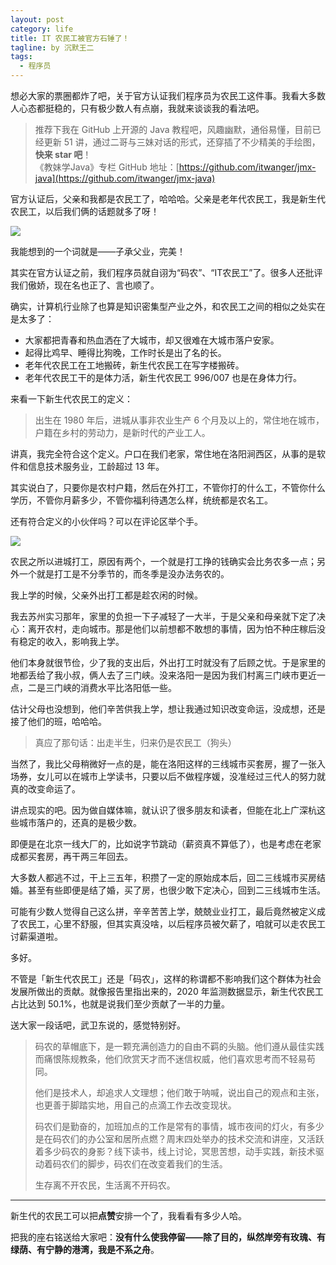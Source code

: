 ```yaml
---
layout: post
category: life
title: IT 农民工被官方石锤了！
tagline: by 沉默王二
tags: 
  - 程序员
---
```



想必大家的票圈都炸了吧，关于官方认证我们程序员为农民工这件事。我看大多数人心态都挺稳的，只有极少数人有点崩，我就来谈谈我的看法吧。

<!--more-->



>推荐下我在 GitHub 上开源的 Java 教程吧，风趣幽默，通俗易懂，目前已经更新 51 讲，通过二哥与三妹对话的形式，还穿插了不少精美的手绘图，**快来 star 吧**！<br>
《教妹学Java》专栏 GitHub 地址：[https://github.com/itwanger/jmx-java](https://github.com/itwanger/jmx-java)


官方认证后，父亲和我都是农民工了，哈哈哈。父亲是老年代农民工，我是新生代农民工，以后我们俩的话题就多了呀！



![](https://cdn.jsdelivr.net/gh/itwanger/itwanger.github.io/assets/images/2021/08/nongmingong-01.png)

我能想到的一个词就是——子承父业，完美！

其实在官方认证之前，我们程序员就自诩为“码农”、“IT农民工”了。很多人还批评我们傲娇，现在名也正了、言也顺了。

确实，计算机行业除了也算是知识密集型产业之外，和农民工之间的相似之处实在是太多了：

*   大家都把青春和热血洒在了大城市，却又很难在大城市落户安家。
*   起得比鸡早、睡得比狗晚，工作时长是出了名的长。
*   老年代农民工在工地搬砖，新生代农民工在写字楼搬砖。
*   老年代农民工干的是体力活，新生代农民工 996/007 也是在身体力行。

来看一下新生代农民工的定义：

> 出生在 1980 年后，进城从事非农业生产 6 个月及以上的，常住地在城市，户籍在乡村的劳动力，是新时代的产业工人。

讲真，我完全符合这个定义。户口在我们老家，常住地在洛阳涧西区，从事的是软件和信息技术服务业，工龄超过 13 年。

其实说白了，只要你是农村户籍，然后在外打工，不管你打的什么工，不管你什么学历，不管你月薪多少，不管你福利待遇怎么样，统统都是农名工。

还有符合定义的小伙伴吗？可以在评论区举个手。

![](https://cdn.jsdelivr.net/gh/itwanger/itwanger.github.io/assets/images/2021/08/nongmingong-02.png)

农民之所以进城打工，原因有两个，一个就是打工挣的钱确实会比务农多一点；另外一个就是打工是不分季节的，而冬季是没办法务农的。

我上学的时候，父亲外出打工都是趁农闲的时候。

我去苏州实习那年，家里的负担一下子减轻了一大半，于是父亲和母亲就下定了决心：离开农村，走向城市。那是他们以前想都不敢想的事情，因为怕不种庄稼后没有稳定的收入，影响我上学。

他们本身就很节俭，少了我的支出后，外出打工时就没有了后顾之忧。于是家里的地都丢给了我小叔，俩人去了三门峡。没来洛阳一是因为我们村离三门峡市更近一点，二是三门峡的消费水平比洛阳低一些。

估计父母也没想到，他们辛苦供我上学，想让我通过知识改变命运，没成想，还是接了他们的班，哈哈哈。

> 真应了那句话：出走半生，归来仍是农民工（狗头）

当然了，我比父母稍微好一点的是，能在洛阳这样的三线城市买套房，握了一张入场券，女儿可以在城市上学读书，只要以后不做程序媛，没准经过三代人的努力就真的改变命运了。

讲点现实的吧。因为做自媒体嘛，就认识了很多朋友和读者，但能在北上广深杭这些城市落户的，还真的是极少数。

即便是在北京一线大厂的，比如说字节跳动（薪资真不算低了），也是考虑在老家成都买套房，再干两三年回去。

大多数人都逃不过，干上三五年，积攒了一定的原始成本后，回二三线城市买房结婚。甚至有些即便是结了婚，买了房，也很少敢下定决心，回到二三线城市生活。

可能有少数人觉得自己这么拼，辛辛苦苦上学，兢兢业业打工，最后竟然被定义成了农民工，心里不舒服，但其实真没啥，以后程序员被欠薪了，咱就可以走农民工讨薪渠道啦。

多好。

不管是「新生代农民工」还是「码农」，这样的称谓都不影响我们这个群体为社会发展所做出的贡献。就像报告里指出来的，2020 年监测数据显示，新生代农民工占比达到 50.1%，也就是说我们至少贡献了一半的力量。

送大家一段话吧，武卫东说的，感觉特别好。

> 码农的草帽底下，是一颗充满创造力的自由不羁的头脑。他们遵从最佳实践而痛恨陈规教条，他们欣赏天才而不迷信权威，他们喜欢思考而不轻易苟同。
> 
> 他们是技术人，却追求人文理想；他们敢于呐喊，说出自己的观点和主张，也更善于脚踏实地，用自己的点滴工作去改变现状。
> 
> 码农们是勤奋的，加班加点的工作是常有的事情，城市夜间的灯火，有多少是在码农们的办公室和居所点燃？周末四处举办的技术交流和讲座，又活跃着多少码农的身影？线下读书，线上讨论，冥思苦想，动手实践，新技术驱动着码农们的脚步，码农们在改变着我们的生活。
> 
> 生存离不开农民，生活离不开码农。

* * *

新生代的农民工可以把**点赞**安排一个了，我看看有多少人哈。

把我的座右铭送给大家吧：**没有什么使我停留——除了目的，纵然岸旁有玫瑰、有绿荫、有宁静的港湾，我是不系之舟**。